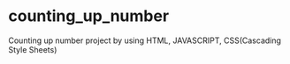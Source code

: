 # counting_up_number
Counting up number project by using HTML, JAVASCRIPT, CSS(Cascading Style Sheets)
